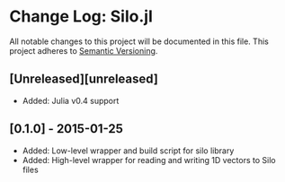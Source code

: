# Change Log: Silo.jl
All notable changes to this project will be documented in this file.
This project adheres to [Semantic Versioning](http://semver.org/).

## [Unreleased][unreleased]
- Added: Julia v0.4 support

## [0.1.0] - 2015-01-25
- Added: Low-level wrapper and build script for silo library
- Added: High-level wrapper for reading and writing 1D vectors to Silo files